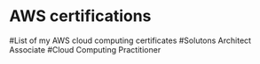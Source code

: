 # AWS certifications
#List of my AWS cloud computing certificates
#Solutons Architect Associate
#Cloud Computing Practitioner

